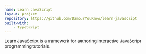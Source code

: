 ```yaml
---
name: Learn JavaScript
layout: project
repository: https://github.com/DamourYouKnow/learn-javascript
built-with:
    - TypeScript
---
```


Learn JavaScript is a framework for authoring interactive JavaScript 
programming tutorials.